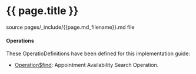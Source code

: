 # {{ page.title }}

source pages/_include/{{page.md_filename}}.md  file

#### Operations

These OperatioDefinitions have been defined for this implementation guide:

<!-- { % include list-simple-operationdefinitions.xhtml % } -->

- [Operation$find](OperationDefinition-Appointment-find.html):  Appointment Availability Search Operation.

<br />

